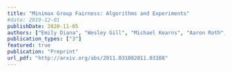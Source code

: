 ```yaml
---
title: "Minimax Group Fairness: Algorithms and Experiments"
#date: 2019-12-01
publishDate: 2020-11-05
authors: ["Emily Diana", "Wesley Gill", "Michael Kearns", "Aaron Roth", "Krishnaram Kenthapadi"]
publication_types: ["3"]
featured: true 
publication: "Preprint"
url_pdf: "http://arxiv.org/abs/2011.031082011.03108"
---
```


